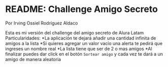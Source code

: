 <h1>README: Challenge Amigo Secreto</h1>
<p>Por Irving Ossiel Rodríguez Aldaco</p>

Esta es mi versión del challenge del amigo secreto de Alura Latam
Particularidades:
*La aplicación te dejará añadir una cantidad infinita de amigos a la lista
*Si quieres agregar un valor vacío una alerta te pedirá que ingreses un nombre real
*La lista tiene que ser de 2 o mas amigos
*Al finalizar puedes dar click en el botón ```Sortear amigo``` y cada vez te dará a un amigo de manera aleatoria
